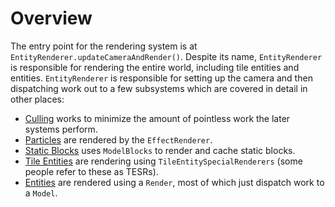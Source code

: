 Overview
========

The entry point for the rendering system is at `EntityRenderer.updateCameraAndRender()`.
Despite its name, `EntityRenderer` is responsible for rendering the entire world, including tile entities and entities.
`EntityRenderer` is responsible for setting up the camera and then dispatching work out to a few subsystems which are covered in detail in other places:

  - [Culling](culling.md) works to minimize the amount of pointless work the later systems perform.
  - [Particles](particle.md) are rendered by the `EffectRenderer`.
  - [Static Blocks](modelblock.md) uses `ModelBlocks` to render and cache static blocks.
  - [Tile Entities](tileentity.md) are rendering using `TileEntitySpecialRenderers` (some people refer to these as TESRs).
  - [Entities](entity.md) are rendered using a `Render`, most of which just dispatch work to a `Model`.
